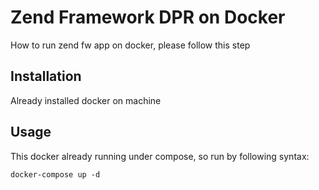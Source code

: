 # Zend Framework DPR on Docker
How to run zend fw app on docker, please follow this step
## Installation
Already installed docker on machine
## Usage
This docker already running under compose, so run by following syntax:
```linux
docker-compose up -d
```